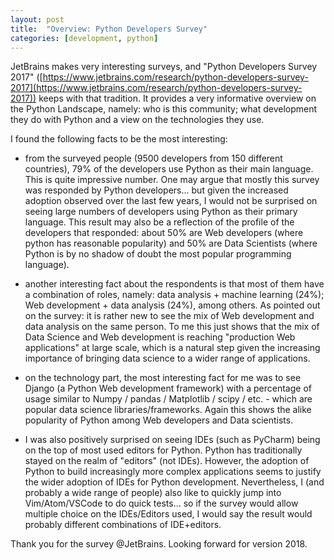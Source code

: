 ```yaml
---
layout: post
title:  "Overview: Python Developers Survey"
categories: [development, python]
---
```


JetBrains makes very interesting surveys, and "Python Developers Survey 2017" ([https://www.jetbrains.com/research/python-developers-survey-2017](https://www.jetbrains.com/research/python-developers-survey-2017)) keeps with that tradition. It provides a very informative overview on the Python Landscape, namely: who is this community; what development they do with Python and a view on the technologies they use.

I found the following facts to be the most interesting:

- from the surveyed people (9500 developers from 150 different countries),  79% of the developers use Python as their main language. This is quite impressive number. One may argue that mostly this survey was responded by Python developers... but given the increased adoption observed over the last few years, I would not be surprised on seeing large numbers of developers using Python as their primary language. This result may also be a reflection of the profile of the developers that responded: about 50% are Web developers (where python has reasonable popularity) and 50% are Data Scientists (where Python is by no shadow of doubt the most popular programming language).

- another interesting fact about the respondents is that most of them have a combination of roles, namely: data analysis + machine learning (24%); Web development + data analysis (24%), among others. As pointed out on the survey: it is rather new to see the mix of Web development and data analysis on the same person. To me this just shows that the mix of Data Science and Web development is reaching "production Web applications" at large scale, which is a natural step given the increasing importance of bringing data science to a wider range of applications.

- on the technology part, the most interesting fact for me was to see Django (a Python Web development framework) with a percentage of usage similar to Numpy / pandas / Matplotlib / scipy / etc. - which are popular data science libraries/frameworks. Again this shows the alike popularity of Python among Web developers and Data scientists.

- I was also positively surprised on seeing IDEs (such as PyCharm) being on the top of most used editors for Python. Python has traditionally stayed on the realm of "editors" (not IDEs). However, the adoption of Python to build increasingly more complex applications seems to justify the wider adoption of IDEs for Python development. Nevertheless, I (and probably a wide range of people) also like to quickly jump into Vim/Atom/VSCode to do quick tests... so if the survey would allow multiple choice on the IDEs/Editors used, I would say the result would probably different combinations of IDE+editors.

Thank you for the survey @JetBrains. Looking forward for version 2018.
